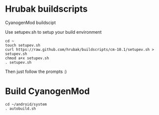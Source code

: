 Hrubak buildscripts
============

CyanogenMod buildscipt

Use setupev.sh to setup your build environment
```
cd ~
touch setupev.sh
curl https://raw.github.com/hrubak/buildscripts/cm-10.1/setupev.sh > setupev.sh
chmod a+x setupev.sh
. setupev.sh
```

Then just follow the prompts :)

Build CyanogenMod
==================
```
cd ~/android/system
. autobuild.sh
```


